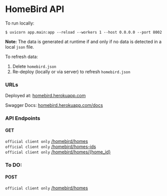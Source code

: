# HomeBird API

To run locally:

```angular2html
$ uvicorn app.main:app --reload --workers 1 --host 0.0.0.0 --port 8002
```

**Note:** The data is generated at runtime if and only if no data is detected in a local `json` file.

To refresh data:
1) Delete `homebird.json`
2) Re-deploy (locally or via server) to refresh `homebird.json`

### URLs

Deployed at: [homebird.herokuapp.com](homebird.herokuapp.com)

Swagger Docs: [homebird.herokuapp.com/docs](homebird.herokuapp.com/docs)

### API Endpoints

#### GET
`official client only` [/homebird/homes](#get-all-homes-datajson) <br/>
`official client only` [/homebird/homes-ids](#get-all-homes-ids-datajson) <br/>
`official client only` [/homebird/homes/{home_id}](#get-home-by-id-datajson) <br/>


### To DO:
#### POST
`official client only` [/homebird/homes](#post-add-home-trialjson) <br/>
